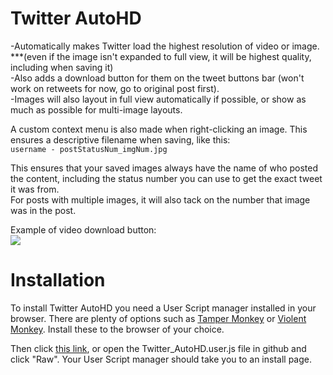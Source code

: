 # Twitter AutoHD
-Automatically makes Twitter load the highest resolution of video or image.<br/> 
***(even if the image isn't expanded to full view, it will be highest quality, including when saving it)<br/>
-Also adds a download button for them on the tweet buttons bar (won't work on retweets for now, go to original post first).<br/>
-Images will also layout in full view automatically if possible, or show as much as possible for multi-image layouts.<br/>

A custom context menu is also made when right-clicking an image. This ensures a descriptive filename when saving, like this:</br>
`username - postStatusNum_imgNum.jpg`

This ensures that your saved images always have the name of who posted the content, including the status number you can use to get the exact tweet it was from.<br/>
For posts with multiple images, it will also tack on the number that image was in the post.

Example of video download button:<br/>
<img src="https://i.gyazo.com/3ef79354c0f4ef8b0a8106d377501cc4.gif"/>

# Installation
To install Twitter AutoHD you need a User Script manager installed in your browser. There are plenty of options such as [Tamper Monkey](https://www.tampermonkey.net/) or [Violent Monkey](https://github.com/violentmonkey/violentmonkey). Install these to the browser of your choice.

Then click [this link](https://github.com/Invertex/Twitter-AutoHD/raw/master/Twitter_AutoHD.user.js), or open the Twitter_AutoHD.user.js file in github and click "Raw". Your User Script manager should take you to an install page.
